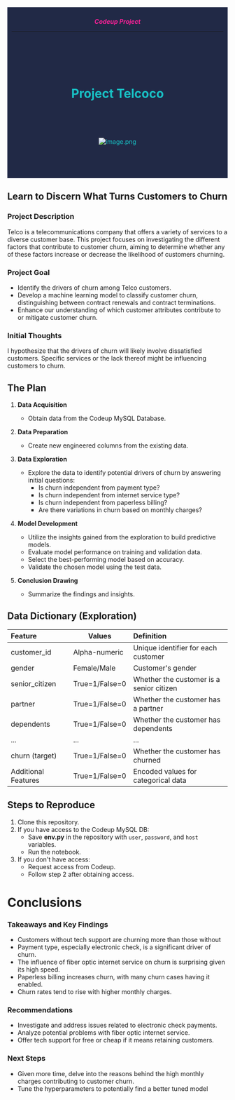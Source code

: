 <div style="background-color: #212946; padding: 10px; color: #F62196; text-align: center;">

<b>*Codeup Project*</b>
***
</div>

<div style="background-color: #212946; padding: 10px; text-align: center; color: #18C0C4;">

<br>
<br>
<br>

# **Project Telcoco** 
<br>
<br>
<br>

![image.png](attachment:image.png) 

<br>
<br>
<br>

</div>

## Learn to Discern What Turns Customers to Churn

### Project Description

Telco is a telecommunications company that offers a variety of services to a diverse customer base. This project focuses on investigating the different factors that contribute to customer churn, aiming to determine whether any of these factors increase or decrease the likelihood of customers churning.

### Project Goal

- Identify the drivers of churn among Telco customers.
- Develop a machine learning model to classify customer churn, distinguishing between contract renewals and contract terminations.
- Enhance our understanding of which customer attributes contribute to or mitigate customer churn.

### Initial Thoughts

I hypothesize that the drivers of churn will likely involve dissatisfied customers. Specific services or the lack thereof might be influencing customers to churn. 

## The Plan

1. **Data Acquisition**
   - Obtain data from the Codeup MySQL Database.

2. **Data Preparation**
   - Create new engineered columns from the existing data.

3. **Data Exploration**
   - Explore the data to identify potential drivers of churn by answering initial questions:
     - Is churn independent from payment type?
     - Is churn independent from internet service type?
     - Is churn independent from paperless billing?
     - Are there variations in churn based on monthly charges?

4. **Model Development**
   - Utilize the insights gained from the exploration to build predictive models.
   - Evaluate model performance on training and validation data.
   - Select the best-performing model based on accuracy.
   - Validate the chosen model using the test data.

5. **Conclusion Drawing**
   - Summarize the findings and insights.

## Data Dictionary (Exploration)

| Feature               | Values                  | Definition                                    |
| :-------------------- | ----------------------- | :-------------------------------------------- |
| customer_id           | Alpha-numeric           | Unique identifier for each customer          |
| gender                | Female/Male             | Customer's gender                            |
| senior_citizen        | True=1/False=0          | Whether the customer is a senior citizen     |
| partner               | True=1/False=0          | Whether the customer has a partner          |
| dependents            | True=1/False=0          | Whether the customer has dependents          |
| ...                   | ...                     | ...                                          |
| churn (target)        | True=1/False=0          | Whether the customer has churned             |
| Additional Features   | True=1/False=0          | Encoded values for categorical data         |

## Steps to Reproduce

1. Clone this repository.
2. If you have access to the Codeup MySQL DB:
   - Save **env.py** in the repository with `user`, `password`, and `host` variables.
   - Run the notebook.
3. If you don't have access:
   - Request access from Codeup.
   - Follow step 2 after obtaining access.

# Conclusions

### Takeaways and Key Findings

- Customers without tech support are churning more than those without
- Payment type, especially electronic check, is a significant driver of churn.
- The influence of fiber optic internet service on churn is surprising given its high speed.
- Paperless billing increases churn, with many churn cases having it enabled.
- Churn rates tend to rise with higher monthly charges.

### Recommendations

- Investigate and address issues related to electronic check payments.
- Analyze potential problems with fiber optic internet service.
- Offer tech support for free or cheap if it means retaining customers.

### Next Steps

- Given more time, delve into the reasons behind the high monthly charges contributing to customer churn.
- Tune the hyperparameters to potentially find a better tuned model
